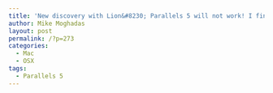 ```yaml
---
title: 'New discovery with Lion&#8230; Parallels 5 will not work! I finally had to upgrade to Parallels 6 to get access to my BootCamp and VMs.'
author: Mike Moghadas
layout: post
permalink: /?p=273
categories:
  - Mac
  - OSX
tags:
  - Parallels 5
---
```

